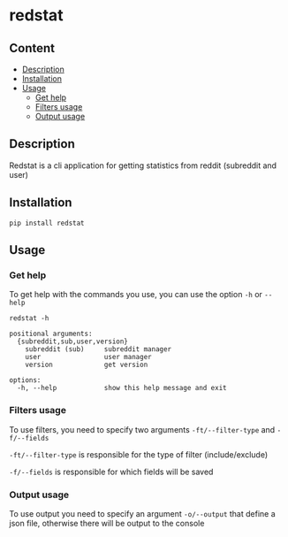 # redstat

## Content

- [Description](#description)
- [Installation](#installation)
- [Usage](#usage)
    - [Get help](#get-help)
    - [Filters usage](#filters-usage)
    - [Output usage](#output-usage)

## Description

Redstat is a cli application for getting statistics from reddit (subreddit and user)

## Installation

```commandline
pip install redstat
```

## Usage

### Get help

To get help with the commands you use, you can use the option `-h` or `--help`

```commandline
redstat -h
```

```commandline
positional arguments:
  {subreddit,sub,user,version}
    subreddit (sub)     subreddit manager
    user                user manager
    version             get version

options:
  -h, --help            show this help message and exit
```

### Filters usage

To use filters, you need to specify two arguments `-ft/--filter-type` and 
`-f/--fields` 

`-ft/--filter-type` is responsible for the type of filter (include/exclude)

`-f/--fields`  is responsible for which fields will be saved

### Output usage

To use output you need to specify an argument `-o/--output` 
that define a json file, otherwise there will be output to the console